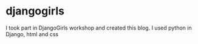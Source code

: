 # djangogirls
I took part in DjangoGirls workshop and created this blog.
I used python in Django, html and css

